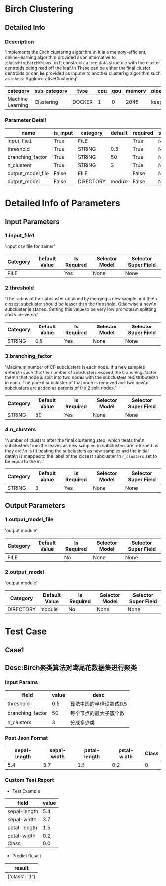 # Birch Clustering
## Detailed Info
### Description
'Implements the Birch clustering algorithm.\n        It is a memory-efficient, online-learning algorithm provided as an    alternative to :class:`MiniBatchKMeans`. \n        It constructs a tree    data structure with the cluster centroids being read off the leaf.\n        These can be either the final cluster centroids or can be provided as input\n        to another clustering algorithm such as :class:`AgglomerativeClustering'


| category | sub_category | type | cpu | gpu | memory | pipe_status |
| --- | --- | --- | --- | --- | --- | --- |
| Machine Learning | Clustering | DOCKER | 1 | 0 | 2048 | keep |


### Parameter Detail

| name | is_input | category | default | required | selector_model |
| --- | --- | --- | --- | --- | --- |
| input_file1 | True | FILE |  | True | None |
| threshold | True | STRING | 0.5 | True | None |
| branching_factor | True | STRING | 50 | True | None |
| n_clusters | True | STRING | 3 | True | None |
| output_model_file | False | FILE |  | False | None |
| output_model | False | DIRECTORY | module | False | None |


# Detailed Info of Parameters
## Input Parameters
### 1.input_file1
'input csv file for trainer'


| Category | Default Value | Is Required | Selector Model | Selector Super Field |
| --- | --- | --- | --- | --- |
| FILE |  | Yes | None | None |


### 2.threshold
'The radius of the subcluster obtained by merging a new sample and the\n    closest subcluster should be lesser than the threshold. Otherwise a new\n    subcluster is started. Setting this value to be very low promotes\n    splitting and vice-versa.'


| Category | Default Value | Is Required | Selector Model | Selector Super Field |
| --- | --- | --- | --- | --- |
| STRING | 0.5 | Yes | None | None |


### 3.branching_factor
'Maximum number of CF subclusters in each node. If a new samples enters\n    such that the number of subclusters exceed the branching_factor then\n    that node is split into two nodes with the subclusters redistributed\n    in each. The parent subcluster of that node is removed and two new\n    subclusters are added as parents of the 2 split nodes.'


| Category | Default Value | Is Required | Selector Model | Selector Super Field |
| --- | --- | --- | --- | --- |
| STRING | 50 | Yes | None | None |


### 4.n_clusters
'Number of clusters after the final clustering step, which treats the\n    subclusters from the leaves as new samples.\n    subclusters are returned as they are.\n    is fit treating the subclusters as new samples and the initial data\n    is mapped to the label of the closest subcluster.\n    `n_clusters` set to be equal to the int.'


| Category | Default Value | Is Required | Selector Model | Selector Super Field |
| --- | --- | --- | --- | --- |
| STRING | 3 | Yes | None | None |


## Output Parameters
### 1.output_model_file
'output module'


| Category | Default Value | Is Required | Selector Model | Selector Super Field |
| --- | --- | --- | --- | --- |
| FILE |  | No | None | None |


### 2.output_model
'output module'


| Category | Default Value | Is Required | Selector Model | Selector Super Field |
| --- | --- | --- | --- | --- |
| DIRECTORY | module | No | None | None |



# Test Case
## Case1
## Desc:Birch聚类算法对鸢尾花数据集进行聚类
### Input Params

| field | value | desc |
| --- | --- | --- |
| threshold | 0.5 | 算法中圆的半径设置成0.5 |
| branching_factor | 50 | 每个节点的最大子簇个数 |
| n_clusters | 3 | 分成多少类 |


### Post Json Format

| sepal-length | sepal-width | petal-length | petal-width | Class |
| --- | --- | --- | --- | --- |
| 5.4 | 3.7 | 1.5 | 0.2 | 0 |


### Custom Test Report
+ Test Example


| field | value |
| --- | --- |
| sepal-length | 5.4 |
| sepal-width | 3.7 |
| petal-length | 1.5 |
| petal-width | 0.2 |
| Class | 0.0 |


+ Predict Result


| result |
| --- |
| {'class': '1'} |


